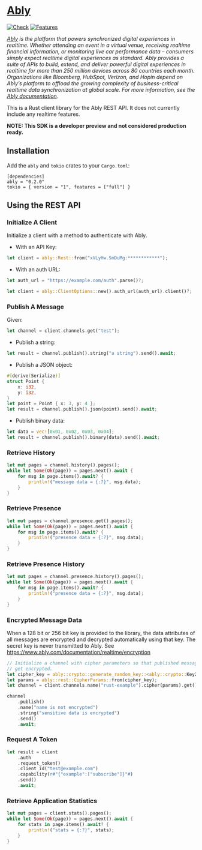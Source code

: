 # [Ably](https://www.ably.com)

[![Check](https://github.com/ably/ably-rust/actions/workflows/check.yml/badge.svg)](https://github.com/ably/ably-rust/actions/workflows/check.yml)
[![Features](https://github.com/ably/ably-rust/actions/workflows/features.yml/badge.svg)](https://github.com/ably/ably-rust/actions/workflows/features.yml)

_[Ably](https://ably.com) is the platform that powers synchronized digital experiences in realtime. Whether attending an event in a virtual venue, receiving realtime financial information, or monitoring live car performance data – consumers simply expect realtime digital experiences as standard. Ably provides a suite of APIs to build, extend, and deliver powerful digital experiences in realtime for more than 250 million devices across 80 countries each month. Organizations like Bloomberg, HubSpot, Verizon, and Hopin depend on Ably’s platform to offload the growing complexity of business-critical realtime data synchronization at global scale. For more information, see the [Ably documentation](https://ably.com/documentation)._

This is a Rust client library for the Ably REST API. It does not currently include any realtime features.

**NOTE: This SDK is a developer preview and not considered production ready.**

## Installation

Add the `ably` and `tokio` crates to your `Cargo.toml`:

```
[dependencies]
ably = "0.2.0"
tokio = { version = "1", features = ["full"] }
```

## Using the REST API

### Initialize A Client

Initialize a client with a method to authenticate with Ably.

- With an API Key:

```rust
let client = ably::Rest::from("xVLyHw.SmDuMg:************");
```

- With an auth URL:

```rust
let auth_url = "https://example.com/auth".parse()?;

let client = ably::ClientOptions::new().auth_url(auth_url).client()?;
```

### Publish A Message

Given:

```rust
let channel = client.channels.get("test");
```

- Publish a string:

```rust
let result = channel.publish().string("a string").send().await;
```

- Publish a JSON object:

```rust
#[derive(Serialize)]
struct Point {
    x: i32,
    y: i32,
}
let point = Point { x: 3, y: 4 };
let result = channel.publish().json(point).send().await;
```

- Publish binary data:

```rust
let data = vec![0x01, 0x02, 0x03, 0x04];
let result = channel.publish().binary(data).send().await;
```

### Retrieve History

```rust
let mut pages = channel.history().pages();
while let Some(Ok(page)) = pages.next().await {
    for msg in page.items().await? {
        println!("message data = {:?}", msg.data);
    }
}
```

### Retrieve Presence

```rust
let mut pages = channel.presence.get().pages();
while let Some(Ok(page)) = pages.next().await {
    for msg in page.items().await? {
        println!("presence data = {:?}", msg.data);
    }
}
```

### Retrieve Presence History

```rust
let mut pages = channel.presence.history().pages();
while let Some(Ok(page)) = pages.next().await {
    for msg in page.items().await? {
        println!("presence data = {:?}", msg.data);
    }
}
```

### Encrypted Message Data

When a 128 bit or 256 bit key is provided to the library, the data attributes of all messages are encrypted and decrypted automatically using that key. The secret key is never transmitted to Ably. See https://www.ably.com/documentation/realtime/encryption

```rust
// Initialize a channel with cipher parameters so that published messages
// get encrypted.
let cipher_key = ably::crypto::generate_random_key::<ably::crypto::Key256>();
let params = ably::rest::CipherParams::from(cipher_key);
let channel = client.channels.name("rust-example").cipher(params).get();

channel
    .publish()
    .name("name is not encrypted")
    .string("sensitive data is encrypted")
    .send()
    .await;
```


### Request A Token

```rust
let result = client
    .auth
    .request_token()
    .client_id("test@example.com")
    .capability(r#"{"example":["subscribe"]}"#)
    .send()
    .await;
```

### Retrieve Application Statistics

```rust
let mut pages = client.stats().pages();
while let Some(Ok(page)) = pages.next().await {
    for stats in page.items().await? {
        println!("stats = {:?}", stats);
    }
}
```
